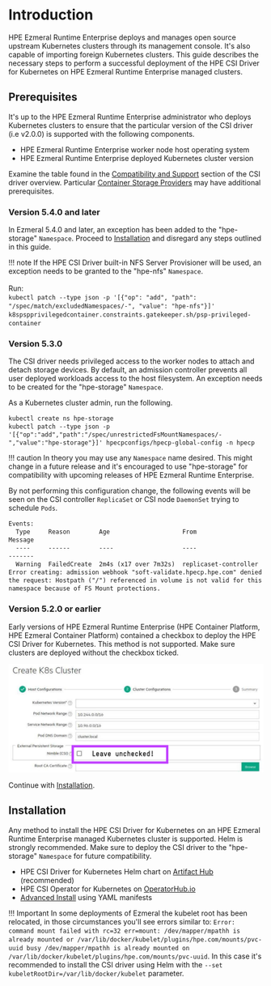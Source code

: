 # Introduction

HPE Ezmeral Runtime Enterprise deploys and manages open source upstream Kubernetes clusters through its management console. It's also capable of importing foreign Kubernetes clusters. This guide describes the necessary steps to perform a successful deployment of the HPE CSI Driver for Kubernetes on HPE Ezmeral Runtime Enterprise managed clusters.

## Prerequisites

It's up to the HPE Ezmeral Runtime Enterprise administrator who deploys Kubernetes clusters to ensure that the particular version of the CSI driver (i.e v2.0.0) is supported with the following components.

- HPE Ezmeral Runtime Enterprise worker node host operating system
- HPE Ezmeral Runtime Enterprise deployed Kubernetes cluster version

Examine the table found in the [Compatibility and Support](../../index.md#compatibility_and_support) section of the CSI driver overview. Particular [Container Storage Providers](../../container_storage_provider/index.md) may have additional prerequisites.

### Version 5.4.0 and later

In Ezmeral 5.4.0 and later, an exception has been added to the "hpe-storage" `Namespace`. Proceed to [Installation](#installation) and disregard any steps outlined in this guide.

!!! note
    If the HPE CSI Driver built-in NFS Server Provisioner will be used, an exception needs to be granted to the "hpe-nfs" `Namespace`.<br/><br/>Run:<br/> `kubectl patch --type json -p '[{"op": "add", "path": "/spec/match/excludedNamespaces/-", "value": "hpe-nfs"}]' k8spspprivilegedcontainer.constraints.gatekeeper.sh/psp-privileged-container`

### Version 5.3.0

The CSI driver needs privileged access to the worker nodes to attach and detach storage devices. By default, an admission controller prevents all user deployed workloads access to the host filesystem. An exception needs to be created for the "hpe-storage" `Namespace`.

As a Kubernetes cluster admin, run the following.

```text
kubectl create ns hpe-storage
kubectl patch --type json -p '[{"op":"add","path":"/spec/unrestrictedFsMountNamespaces/-","value":"hpe-storage"}]' hpecpconfigs/hpecp-global-config -n hpecp
```

!!! caution
    In theory you may use any `Namespace` name desired. This might change in a future release and it's encouraged to use "hpe-storage" for compatibility with upcoming releases of HPE Ezmeral Runtime Enterprise.

By not performing this configuration change, the following events will be seen on the CSI controller `ReplicaSet` or CSI node `DaemonSet` trying to schedule `Pods`.

```text
Events:
  Type     Reason        Age                    From                   Message
  ----     ------        ----                   ----                   -------
  Warning  FailedCreate  2m4s (x17 over 7m32s)  replicaset-controller  Error creating: admission webhook "soft-validate.hpecp.hpe.com" denied the request: Hostpath ("/") referenced in volume is not valid for this namespace because of FS Mount protections.
```

### Version 5.2.0 or earlier

Early versions of HPE Ezmeral Runtime Enterprise (HPE Container Platform, HPE Ezmeral Container Platform) contained a checkbox to deploy the HPE CSI Driver for Kubernetes. This method is not supported. Make sure clusters are deployed without the checkbox ticked.

![](img/hpecp-old.png)

Continue with [Installation](#installation).

## Installation

Any method to install the HPE CSI Driver for Kubernetes on an HPE Ezmeral Runtime Enterprise managed Kubernetes cluster is supported. Helm is strongly recommended. Make sure to deploy the CSI driver to the "hpe-storage" `Namespace` for future compatibility.

- HPE CSI Driver for Kubernetes Helm chart on [Artifact Hub](https://artifacthub.io/packages/helm/hpe-storage/hpe-csi-driver) (recommended)
- HPE CSI Operator for Kubernetes on [OperatorHub.io](https://operatorhub.io/operator/hpe-csi-operator)
- [Advanced Install](../../deployment.md#advanced_install) using YAML manifests

!!! Important
    In some deployments of Ezmeral the kubelet root has been relocated, in those circumstances you'll see errors similar to: `Error: command mount failed with rc=32 err=mount: /dev/mapper/mpathh is already mounted or /var/lib/docker/kubelet/plugins/hpe.com/mounts/pvc-uuid busy /dev/mapper/mpathh is already mounted on /var/lib/docker/kubelet/plugins/hpe.com/mounts/pvc-uuid`. In this case it's recommended to install the CSI driver using Helm with the `--set kubeletRootDir=/var/lib/docker/kubelet` parameter.
